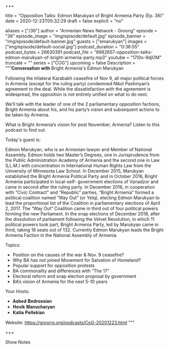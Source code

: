 
+++

title = "Opposition Talks: Edmon Marukyan of Bright Armenia Party (Ep. 36)"
date = 2020-12-23T05:32:29
draft = false
explicit = "no"

aliases = ["/36"]
author = "Armenian News Network - Groong"
episode = "36"
episode_image = "img/episode/default.jpg"
episode_banner = "img/episode/default-banner.jpg"
guests = ["emarukyan"]
images = ["img/episode/default-social.jpg"]
podcast_duration = "0:36:55"
podcast_bytes = 26630391
podcast_file = "6982657-opposition-talks-edmon-marukyan-of-bright-armenia-party.mp3"
youtube = "17I0o-9djOM"
truncate = ""
series = ["COG"]
upcoming = false
Description = """𝐂𝐨𝐧𝐯𝐞𝐫𝐬𝐚𝐭𝐢𝐨𝐧 𝐰𝐢𝐭𝐡 Bright Armenia's Edmon Marukyan

Following the trilateral Karabakh ceasefire of Nov 9, all major political forces in Armenia (except for the ruling party) condemned Nikol Pashinyan’s agreement to the deal. While the dissatisfaction with the agreement is widespread, the opposition is not entirely unified on what to do next.

We’ll  talk with the leader of one of the 2 parliamentary opposition factions, Bright Armenia about his, and his party’s vision and subsequent actions to be taken by Armenia.

What is Bright Armenia’s vision for post November, Armenia? Listen to this podcast to find out.

Today's guest is:

Edmon Marukyan, who is an Armenian lawyer and Member of National Assembly. Edmon holds two Master’s Degrees, one in Jurisprudence from the Public Administration Academy of Armenia and the second one in Law (LL.M.) with concentration in International Human Rights Law from the University of Minnesota Law School. In December 2015, Marukyan established the Bright Armenia Political Party and in October 2016, Bright Armenia participated in local-self- government elections of Vanadzor and came in second after the ruling party. In December 2016, in cooperation with “Civic Contract” and “Republic” parties, “Bright Armenia” formed a political coalition named “Way Out” (or Yelq), electing Edmon Marukyan to lead the proportional list of the Coalition in parliamentary elections of April 2, 2017. The “Way Out” Coalition came in third out of four political powers forming the new Parliament. In the snap elections of December 2018, after the dissolution of parliament following the Velvet Revolution, in which 11 political powers took part, Bright Armenia Party, led by Marukyan came in third, taking 18 seats out of 132. Currently Edmon Marukyan leads the Bright Armenia Faction in the National Assembly of Armenia.

Topics:
- Position on the causes of the war & Nov. 9 ceasefire?
- Why BA has not joined Movement for Salvation of Homeland?
- Popular support for opposition protests
- BA commonality and differences with “The 17”
- Electoral reform and snap election proposal by government
- BA’s vision of Armenia for the next 5-10 years

Your Hosts:
- 𝐀𝐬𝐛𝐞𝐝 𝐁𝐞𝐝𝐫𝐨𝐬𝐬𝐢𝐚𝐧
- 𝐇𝐨𝐯𝐢𝐤 𝐌𝐚𝐧𝐮𝐜𝐡𝐚𝐫𝐲𝐚𝐧
- 𝐊𝐚𝐭𝐢𝐚 𝐏𝐞𝐥𝐭𝐞𝐤𝐢𝐚𝐧

Website: https://groong.org/podcasts/CoG-20201223.html
"""

+++

Show Notes

